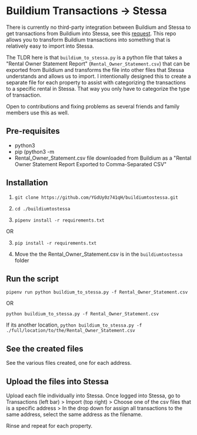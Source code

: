 # Buildium Transactions -> Stessa
There is currently no third-party integration between Buildium and Stessa to get transactions from Buildium into Stessa, see this [request](https://community.stessa.com/t/import-data-from-buildium/312/39). This repo allows you to transform Buildium transactions into something that is relatively easy to import into Stessa. 

The TLDR here is that `buildium_to_stessa.py` is a python file that takes a "Rental Owner Statement Report" (`Rental_Owner_Statement.csv`) that can be exported from Buildium and transforms the file into other files that Stessa understands and allows us to import. I intentionally designed this to create a separate file for each property to assist with categorizing the transactions to a specific rental in Stessa. That way you only have to categorize the type of transaction.

Open to contributions and fixing problems as several friends and family members use this as well.

## Pre-requisites
* python3
* pip (python3 -m 
* Rental_Owner_Statement.csv file downloaded from Buildium as a "Rental Owner Statement Report Exported to Comma-Separated CSV"

## Installation

1. `git clone https://github.com/YGdUy0z741qH/buildiumtostessa.git`

2. `cd ./buildiumtostessa`

3. `pipenv install -r requirements.txt`

OR

3. `pip install -r requirements.txt`

4. Move the the Rental_Owner_Statement.csv is in the `buildiumtostessa` folder

## Run the script

`pipenv run python buildium_to_stessa.py -f Rental_Owner_Statement.csv`

OR

`python buildium_to_stessa.py -f Rental_Owner_Statement.csv`

If its another location, `python buildium_to_stessa.py -f ./full/location/to/the/Rental_Owner_Statement.csv`

## See the created files
See the various files created, one for each address.

## Upload the files into Stessa
Upload each file individually into Stessa. Once logged into Stessa, go to Transactions (left bar) > Import (top right) > Choose one of the csv files that is a specific address > In the drop down for assign all transactions to the same address, select the same address as the filename. 

Rinse and repeat for each property.


